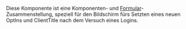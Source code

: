 Diese Komponente ist eine Komponenten- und [Formular](#form)-Zusammenstellung, speziell für den Bildschirm fürs Setzten eines neuen OptIns und ClientTitle nach dem Versuch eines Logins.